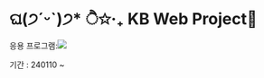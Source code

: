 # ଘ(੭ˊᵕˋ)੭* ੈ✩‧₊ KB Web Project👋
응용 프로그램:<img src="https://img.shields.io/badge/mysql-4479A1?style=for-the-badge&logo=mysql&logoColor=white">

  기간 : 240110 ~ 
